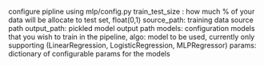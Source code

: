 configure pipline using mlp/config.py
train_test_size : how much % of your data will be allocate to test set, float(0,1)
source_path: training data source path
output_path: pickled model output path
models: configuration models that you wish to train in the pipeline, 
    algo: model to be used, currently only supporting (LinearRegression, LogisticRegression, MLPRegressor)
    params: dictionary of configurable params for the models

